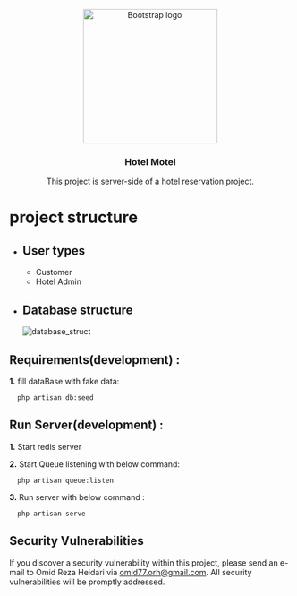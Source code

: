 <p align="center">
  <a href="https://getbootstrap.com/">
    <img src="https://user-images.githubusercontent.com/30191548/135165218-05c4655c-81e1-4ae5-896e-41cabfd1e7f2.jpg" alt="Bootstrap logo" width="240" height="240">
  </a>
</p>
<h3 align="center">Hotel Motel</h3>
<p align="center">
  This project is server-side of a hotel reservation project.
</p>

# project structure

- ## User types
    - Customer
    - Hotel Admin
    
- ## Database structure 

  ![database_struct](https://user-images.githubusercontent.com/30191548/135037522-5f964bf3-8669-4a71-adee-919cc11661cb.png)


## Requirements(development) :

**1.** fill dataBase with fake data:
 
```shell script
  php artisan db:seed
```

## Run Server(development) :

**1.** Start redis server

**2.** Start Queue listening with below command:

```shell script
  php artisan queue:listen
```

**3.** Run server with below command :
```shell script
  php artisan serve
```


## Security Vulnerabilities

If you discover a security vulnerability within this project, please send an e-mail to Omid Reza Heidari via [omid77.orh@gmail.com](mailto:omid77.orh@gmail.com). All security vulnerabilities will be promptly addressed.
